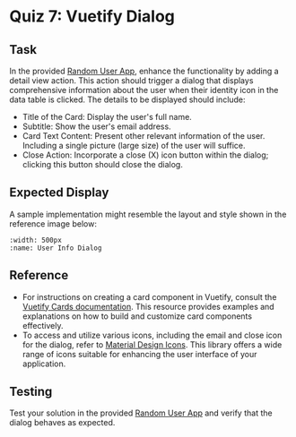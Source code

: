 # Quiz 7: Vuetify Dialog

## Task

In the provided [Random User App](https://stackblitz.com/github/GVSU-CIS371/sample-code/tree/main/Vue.js/Vuetify/RandomUserApp), enhance the functionality by adding a detail view action. This action should trigger a dialog that displays comprehensive information about the user when their identity icon in the data table is clicked. The details to be displayed should include:

- Title of the Card: Display the user's full name.
- Subtitle: Show the user's email address.
- Card Text Content: Present other relevant information of the user. Including a single picture (large size) of the user will suffice.
- Close Action: Incorporate a close (X) icon button within the dialog; clicking this button should close the dialog.

## Expected Display

A sample implementation might resemble the layout and style shown in the reference image below:

```{image} ../assets/img/randomUser.jpg
:width: 500px
:name: User Info Dialog
```

## Reference

- For instructions on creating a card component in Vuetify, consult the [Vuetify Cards documentation](https://vuetifyjs.com/en/components/cards/#basics). This resource provides examples and explanations on how to build and customize card components effectively.
- To access and utilize various icons, including the email and close icon for the dialog, refer to [Material Design Icons](https://pictogrammers.com/library/mdi/). This library offers a wide range of icons suitable for enhancing the user interface of your application.

## Testing

Test your solution in the provided [Random User App](https://stackblitz.com/github/GVSU-CIS371/sample-code/tree/main/Vue.js/Vuetify/RandomUserApp) and verify that the dialog behaves as expected.

